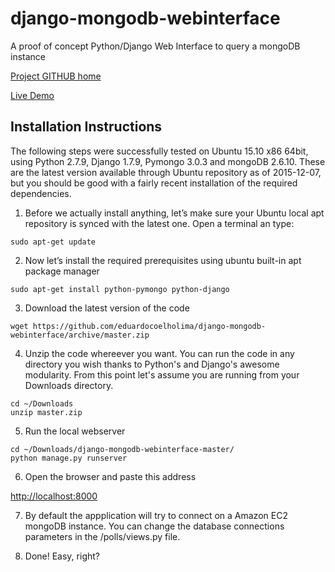 # django-mongodb-webinterface
A proof of concept Python/Django Web Interface to query a mongoDB instance

[Project GITHUB home](https://github.com/eduardocoelholima/django-mongodb-webinterface)

[Live Demo](http://thebestprojectever.ddns.net)

## Installation Instructions

The following steps were successfully tested on Ubuntu 15.10 x86 64bit, using Python 2.7.9, Django 1.7.9, Pymongo 3.0.3 and mongoDB 2.6.10.  These are the latest version available through Ubuntu repository as of 2015-12-07, but you should be good with a fairly recent installation of the required dependencies.

1. Before we actually install anything, let’s make sure your Ubuntu local apt repository is synced with the latest one. Open a terminal an type:

  ```
  sudo apt-get update
  ```
2. Now let’s install the required prerequisites using ubuntu built-in apt package manager

  ```
  sudo apt-get install python-pymongo python-django
  ```
3. Download the latest version of the code

  ```
  wget https://github.com/eduardocoelholima/django-mongodb-webinterface/archive/master.zip
  ```
4. Unzip the code whereever you want. You can run the code in any directory you wish thanks to Python's and Django's awesome modularity. From this point let's assume you are running from your Downloads directory.

  ```
  cd ~/Downloads
  unzip master.zip
  ```
5. Run the local webserver

  ```
  cd ~/Downloads/django-mongodb-webinterface-master/
  python manage.py runserver
  ```
6. Open the browser and paste this address
  
  [http://localhost:8000](http://localhost:8000)

7. By default the appplication will try to connect on a Amazon EC2 mongoDB instance. You can change the database connections parameters in the /polls/views.py file.

8. Done! Easy, right?
